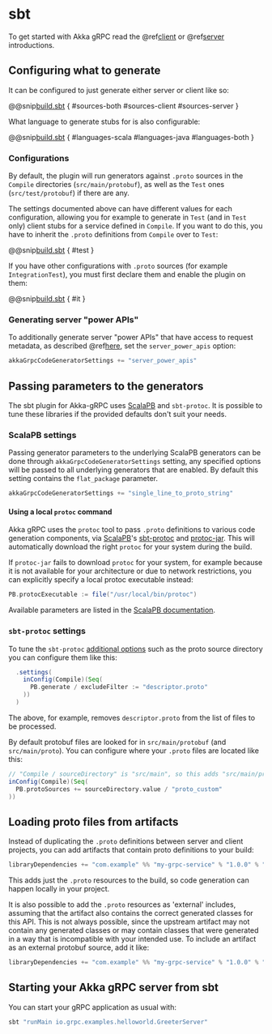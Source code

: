# sbt

To get started with Akka gRPC read the @ref[client](../client/index.md) or @ref[server](../server/index.md) introductions.

## Configuring what to generate

It can be configured to just generate either server or client like so:

@@snip[build.sbt](/sbt-plugin/src/sbt-test/gen-scala-server/00-interop/build.sbt) { #sources-both #sources-client #sources-server }

What language to generate stubs for is also configurable:

@@snip[build.sbt](/sbt-plugin/src/sbt-test/gen-scala-server/00-interop/build.sbt) { #languages-scala #languages-java #languages-both }

### Configurations

By default, the plugin will run generators against `.proto` sources in the `Compile` directories (`src/main/protobuf`), as well as the `Test` ones (`src/test/protobuf`) if there are any.

The settings documented above can have different values for each configuration, allowing you for example to generate in `Test`
(and in `Test` only) client stubs for a service defined in `Compile`. If you want to do this,
you have to inherit the `.proto` definitions from `Compile` over to `Test`:

@@snip[build.sbt](/sbt-plugin/src/sbt-test/gen-scala-server/03-test-config/build.sbt) { #test }

If you have other configurations with `.proto` sources (for example `IntegrationTest`), you must first declare them and enable the plugin on them:

@@snip[build.sbt](/sbt-plugin/src/sbt-test/gen-scala-server/03-test-config/build.sbt) { #it }

### Generating server "power APIs"

To additionally generate server "power APIs" that have access to request metadata, as described
@ref[here](../server/details.md#accessing-request-metadata), set the `server_power_apis` option:

```scala
akkaGrpcCodeGeneratorSettings += "server_power_apis"
```

## Passing parameters to the generators

The sbt plugin for Akka-gRPC uses [ScalaPB](https://scalapb.github.io) and `sbt-protoc`. It is possible to tune these libraries if the provided defaults
don't suit your needs.

### ScalaPB settings

Passing generator parameters to the underlying ScalaPB generators can be done through `akkaGrpcCodeGeneratorSettings`
setting, any specified options will be passed to all underlying generators that are enabled. By default this setting
contains the `flat_package` parameter.

```scala
akkaGrpcCodeGeneratorSettings += "single_line_to_proto_string"
```

#### Using a local `protoc` command

Akka gRPC uses the `protoc` tool to pass `.proto` definitions
to various code generation components,
via [ScalaPB](https://scalapb.github.io)'s
[sbt-protoc](https://github.com/thesamet/sbt-protoc) and
[protoc-jar](https://github.com/os72/protoc-jar/). This will
automatically download the right `protoc` for your system
during the build.

If `protoc-jar` fails to download `protoc` for your system, for
example because it is not available for your architecture or
due to network restrictions, you can explicitly specify a local
protoc executable instead:

```scala
PB.protocExecutable := file("/usr/local/bin/protoc")
```

Available parameters are listed in the [ScalaPB documentation](https://scalapb.github.io/sbt-settings.html).

### `sbt-protoc` settings

To tune the `sbt-protoc` [additional options](https://github.com/thesamet/sbt-protoc#additional-options) such as the proto source directory
you can configure them like this:

```scala
  .settings(
    inConfig(Compile)(Seq(
      PB.generate / excludeFilter := "descriptor.proto"
    ))
  )
```

The above, for example, removes `descriptor.proto` from the list of files to be processed.

By default protobuf files are looked for in `src/main/protobuf` (and `src/main/proto`).
You can configure where your `.proto` files are located like this:

```scala
// "Compile / sourceDirectory" is "src/main", so this adds "src/main/proto_custom":
inConfig(Compile)(Seq(
  PB.protoSources += sourceDirectory.value / "proto_custom"
))
```

## Loading proto files from artifacts

Instead of duplicating the `.proto` definitions between server and client projects, you can add artifacts
that contain proto definitions to your build:

```scala
libraryDependencies += "com.example" %% "my-grpc-service" % "1.0.0" % "protobuf-src"
```

This adds just the `.proto` resources to the build, so code generation can
happen locally in your project.

It is also possible to add the `.proto` resources as 'external' includes,
assuming that the artifact also contains the correct generated classes for
this API. This is not always possible, since the upstream artifact may not
contain any generated classes or may contain classes that were generated
in a way that is incompatible with your intended use. To include an artifact
as an external protobuf source, add it like:

```scala
libraryDependencies += "com.example" %% "my-grpc-service" % "1.0.0" % "protobuf"
```

## Starting your Akka gRPC server from sbt

You can start your gRPC application as usual with:

```bash
sbt "runMain io.grpc.examples.helloworld.GreeterServer"
```
